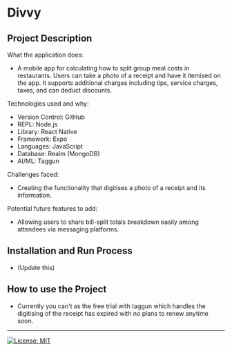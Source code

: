# Divvy

## Project Description

What the application does:
- A mobile app for calculating how to split group meal costs in restaurants. Users can take a photo of a receipt and have it itemised on the app. It supports additional charges including tips, service charges, taxes, and can deduct discounts.

Technologies used and why:

- Version Control: GitHub
- REPL: Node.js
- Library: React Native
- Framework: Expo
- Languages: JavaScript
- Database: Realm (MongoDB)
- AI/ML: Taggun

Challenges faced:
- Creating the functionality that digitises a photo of a receipt and its information.

Potential future features to add:

- Allowing users to share bill-split totals breakdown easily among attendees via messaging platforms.

## Installation and Run Process

- (Update this)

## How to use the Project

- Currently you can't as the free trial with taggun which handles the digitising of the receipt has expired with no plans to renew anytime soon. 

---

[![License: MIT](https://img.shields.io/badge/License-MIT-A31F34.svg)](https://opensource.org/licenses/MIT)
